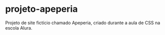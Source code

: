 # projeto-apeperia
Projeto de site fictício chamado Apeperia, criado durante a aula de CSS na escola Alura.
